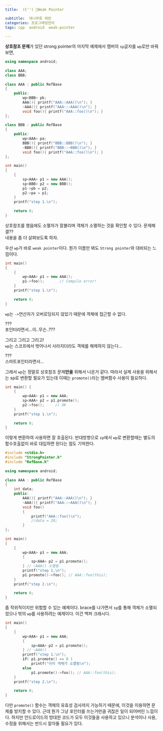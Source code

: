 ```yaml
---
title:  (C⁺⁺) 🤕Weak Pointer

subtitle:  대나무류 테란
categories: 프로그래밍언어 
tags: cpp  android  weak-pointer
 
---
```


  
   
**상호참조 문제**가 있던 strong pointer의 마지막 예제에서 멤버의 `sp`글자를 `wp`로만 바꿔보면,  
  
```cpp  
using namespace android;  
  
class AAA;  
class BBB;  
  
class AAA : public RefBase  
{  
	public:  
		wp<BBB> pb;  
		AAA(){ printf("AAA::AAA()\n"); }  
		~AAA(){ printf("AAA::~AAA()\n"); }  
		void foo(){ printf("AAA::foo()\n"); }  
};  
  
class BBB : public RefBase  
{  
	public:  
		wp<AAA> pa;  
		BBB(){ printf("BBB::BBB()\n"); }  
		~BBB(){ printf("BBB::~BBB()\n"); }  
		void foo(){ printf("AAA::foo()\n"); }  
};  
  
int main()  
{  
	{  
		sp<AAA> p1 = new AAA();  
		sp<BBB> p2 = new BBB();  
		p1->pb = p2;  
		p2->pa = p1;  
	}  
	printf("step 1.\n");  
  
	return 0;  
}  
```  
  
상호참조를 했음에도 소멸자가 잘불리며 객체가 소멸하는 것을 확인할 수 있다. 문제해결??  
내용을 좀 더 살펴보도록 하자.  
  
우선 `wp`가 바로 `weak pointer`이다. 뭔가 이름만 봐도 `Strong pointer`와 대비되는 느낌이다.  
  
```cpp  
int main()  
{  
	{  
		wp<AAA> p1 = new AAA();  
		p1->foo();       // Compile error!  
	}  
	printf("step 1.\n");  
  
	return 0;  
}  
```  
  
`wp`는 `->`연산자가 오버로딩되지 않았기 때문에 객체에 접근할 수 없다.  
  
???  
포인터라면서...이..무슨..???  
  
그리고 그리고 그리고!  
`wp`는 스코프에서 벗어나서 사라지더라도 객체를 해제하지 않는다…  
  
???  
스마트포인터라면서...  
  
그래서 `wp`는 정말로 상호참조 문제**만을** 위해서 나온거 같다. 따라서 실제 사용을 위해서는 sp로 변환할 필요가 있는데 이때는 `promote()`라는 멤버함수 사용이 필요하다.  
  
```cpp  
int main() {  
	{  
		wp<AAA> p1 = new AAA;  
		sp<AAA> p2 = p1.promote();  
		p2->foo();     // OK  
	}  
	printf("step 1.\n");  
  
	return 0;  
}  
```  
  
이렇게 변환하여 사용하면 잘 호출된다. 반대방향으로 `sp`에서 `wp`로 변환할때는 별도의 함수호출없이 바로 대입하면 된다는 점도 기억한다.  
  
```cpp  
#include <stdio.h>  
#include "StrongPointer.h"  
#include "RefBase.h"  
  
using namespace android;  
  
class AAA : public RefBase  
{  
	int data;  
	public:  
		AAA(){ printf("AAA::AAA()\n"); }  
		~AAA(){ printf("AAA::~AAA()\n"); }  
		void foo()  
		{   
			printf("AAA::foo()\n");   
			//data = 20;  
		}  
};  
  
int main()  
{  
	{  
		wp<AAA> p1 = new AAA;  
		{  
			sp<AAA> p2 = p1.promote();  
		} // ~AAA() 소멸됨  
		printf("step 1.\n");  
		p1.promote()->foo(); // AAA::foo(this);  
	}  
	printf("step 2.\n");  
  
	return 0;  
}  
```  
  
좀 작위적이지만 위험할 수 있는 예제이다. brace를 나가면서 `sp`를 통해 객체가 소멸되었으나 밖의 `wp`를 사용하려는 예제이다. 이건 백퍼 크래시다.  
  
```cpp  
int main()  
{  
	{  
		wp<AAA> p1 = new AAA;  
		{  
			sp<AAA> p2 = p1.promote();  
		} // ~AAA()  
		printf("step 1.\n");  
		if( p1.promote() == 0 )  
			printf("이미 객체가 소멸됨\n");  
		else  
			p1.promote()->foo(); // AAA::foo(this);  
	}  
	printf("step 2.\n");  
  
	return 0;  
}  
```  
  
다만 `promote()` 함수는 객체의 유효성 검사까지 가능하기 때문에, 이것을 이용하면 문제를 방지할 수 있다. 근데 뭔가 그냥 포인터를 쓰는거만큼 귀찮은 일이 되어버린 느낌이다. 하지만 안드로이드의 방대한 코드가 모두 이것들을 사용하고 있으니 분석이나 사용, 수정을 위해서는 반드시 알아둘 필요가 있다.  
